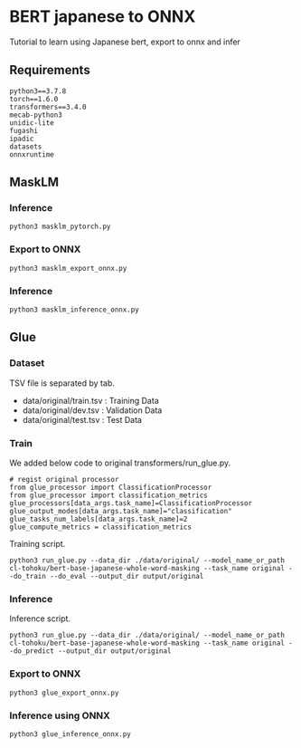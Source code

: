 # BERT japanese to ONNX

Tutorial to learn using Japanese bert, export to onnx and infer

## Requirements

```
python3==3.7.8
torch==1.6.0
transformers==3.4.0
mecab-python3
unidic-lite
fugashi
ipadic
datasets
onnxruntime
```

## MaskLM

### Inference

```
python3 masklm_pytorch.py
```

### Export to ONNX

```
python3 masklm_export_onnx.py
```

### Inference

```
python3 masklm_inference_onnx.py
```

## Glue

### Dataset

TSV file is separated by tab.

- data/original/train.tsv : Training Data
- data/original/dev.tsv : Validation Data
- data/original/test.tsv : Test Data

### Train

We added below code to original transformers/run_glue.py.

```
# regist original processor
from glue_processor import ClassificationProcessor
from glue_processor import classification_metrics
glue_processors[data_args.task_name]=ClassificationProcessor
glue_output_modes[data_args.task_name]="classification"
glue_tasks_num_labels[data_args.task_name]=2
glue_compute_metrics = classification_metrics
```

Training script.

```
python3 run_glue.py --data_dir ./data/original/ --model_name_or_path cl-tohoku/bert-base-japanese-whole-word-masking --task_name original --do_train --do_eval --output_dir output/original
```

### Inference

Inference script.

```
python3 run_glue.py --data_dir ./data/original/ --model_name_or_path cl-tohoku/bert-base-japanese-whole-word-masking --task_name original --do_predict --output_dir output/original
```

### Export to ONNX

```
python3 glue_export_onnx.py
```

### Inference using ONNX

```
python3 glue_inference_onnx.py
```
